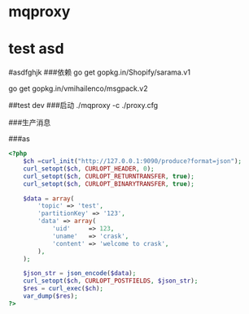 # mqproxy
# test asd
#asdfghjk
###依赖
go get gopkg.in/Shopify/sarama.v1

go get gopkg.in/vmihailenco/msgpack.v2

##test dev
###启动
./mqproxy -c ./proxy.cfg 

###生产消息

###as
```php
<?php
    $ch =curl_init("http://127.0.0.1:9090/produce?format=json");
    curl_setopt($ch, CURLOPT_HEADER, 0);
    curl_setopt($ch, CURLOPT_RETURNTRANSFER, true);
    curl_setopt($ch, CURLOPT_BINARYTRANSFER, true);

    $data = array(
        'topic' => 'test',
        'partitionKey' => '123',
        'data' => array(
            'uid'     => 123,
            'uname'   => 'crask',
            'content' => 'welcome to crask',
        ),
    );

    $json_str = json_encode($data);
    curl_setopt($ch, CURLOPT_POSTFIELDS, $json_str);
    $res = curl_exec($ch);
    var_dump($res);
?>
```
